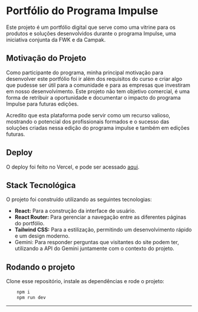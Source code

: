 # Portfólio do Programa Impulse

Este projeto é um portfólio digital que serve como uma vitrine para os produtos e soluções desenvolvidos durante o programa Impulse, uma iniciativa conjunta da FWK e da Campak.

## Motivação do Projeto

Como participante do programa, minha principal motivação para desenvolver este portfólio foi ir além dos requisitos do curso e criar algo que pudesse ser útil para a comunidade e para as empresas que investiram em nosso desenvolvimento. Este projeto não tem objetivo comercial, é uma forma de retribuir a oportunidade e documentar o impacto do programa Impulse para futuras edições.

Acredito que esta plataforma pode servir como um recurso valioso, mostrando o potencial dos profissionais formados e o sucesso das soluções criadas nessa edição do programa impulse e também em edições futuras.

## Deploy
O deploy foi feito no Vercel, e pode ser acessado [aqui](https://impulse-portfolio.vercel.app/).

## Stack Tecnológica

O projeto foi construído utilizando as seguintes tecnologias:

* **React:** Para a construção da interface de usuário.
* **React Router:** Para gerenciar a navegação entre as diferentes páginas do portfólio.
* **Tailwind CSS:** Para a estilização, permitindo um desenvolvimento rápido e um design moderno.
* Gemini: Para responder perguntas que visitantes do site podem ter, utilizando a API do Gemini juntamente com o contexto do projeto.

## Rodando o projeto
Clone esse repositório, instale as dependências e rode o projeto:
``` bash 
    npm i
    npm run dev 
``` 

---
